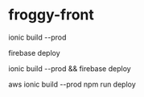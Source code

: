 # froggy-front

ionic build --prod

firebase deploy

ionic build --prod && firebase deploy

aws
ionic build --prod
npm run deploy
